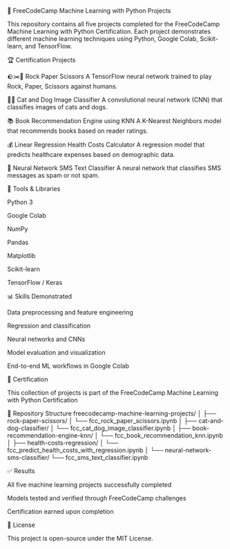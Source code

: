 🧠 FreeCodeCamp Machine Learning with Python Projects

This repository contains all five projects completed for the FreeCodeCamp Machine Learning with Python Certification.
Each project demonstrates different machine learning techniques using Python, Google Colab, Scikit-learn, and TensorFlow.

🏆 Certification Projects

🪨✂️📄 Rock Paper Scissors
A TensorFlow neural network trained to play Rock, Paper, Scissors against humans.

🐶🐱 Cat and Dog Image Classifier
A convolutional neural network (CNN) that classifies images of cats and dogs.

📚 Book Recommendation Engine using KNN
A K-Nearest Neighbors model that recommends books based on reader ratings.

💰 Linear Regression Health Costs Calculator
A regression model that predicts healthcare expenses based on demographic data.

💬 Neural Network SMS Text Classifier
A neural network that classifies SMS messages as spam or not spam.

🧰 Tools & Libraries

Python 3

Google Colab

NumPy

Pandas

Matplotlib

Scikit-learn

TensorFlow / Keras

📊 Skills Demonstrated

Data preprocessing and feature engineering

Regression and classification

Neural networks and CNNs

Model evaluation and visualization

End-to-end ML workflows in Google Colab

📜 Certification

This collection of projects is part of the
FreeCodeCamp Machine Learning with Python Certification

📂 Repository Structure
freecodecamp-machine-learning-projects/
│
├── rock-paper-scissors/
│   └── fcc_rock_paper_scissors.ipynb
│
├── cat-and-dog-classifier/
│   └── fcc_cat_dog_image_classifier.ipynb
│
├── book-recommendation-engine-knn/
│   └── fcc_book_recommendation_knn.ipynb
│
├── health-costs-regression/
│   └── fcc_predict_health_costs_with_regression.ipynb
│
└── neural-network-sms-classifier/
    └── fcc_sms_text_classifier.ipynb

✅ Results

All five machine learning projects successfully completed

Models tested and verified through FreeCodeCamp challenges

Certification earned upon completion

📖 License

This project is open-source under the MIT License.
